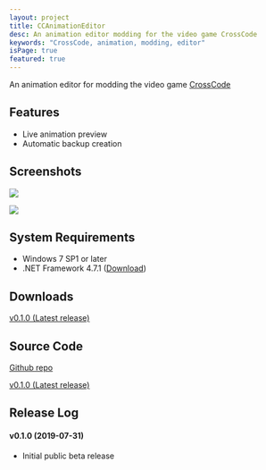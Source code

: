 ```yaml
---
layout: project
title: CCAnimationEditor
desc: An animation editor modding for the video game CrossCode
keywords: "CrossCode, animation, modding, editor"
isPage: true
featured: true
---
```

An animation editor for modding the video game [CrossCode](cross-code.com)

## Features
* Live animation preview
* Automatic backup creation

## Screenshots

![](/images/Screenshots/CCAnimationEditor/SheetsSmall.png)

![](/images/Screenshots/CCAnimationEditor/AnimationsSmall.png)

## System Requirements
* Windows 7 SP1 or later
* .NET Framework 4.7.1 ([Download](https://www.microsoft.com/en-US/download/details.aspx?id=56116))

## Downloads

[v0.1.0 (Latest release)](https://github.com/gregnk/CCAnimationEditor/releases/download/v0.1.0/CCAnimationEditor-v0.1.0.zip)

## Source Code
[Github repo](https://github.com/gregnk/CCAnimationEditor)

[v0.1.0 (Latest release)](https://github.com/gregnk/CCAnimationEditor/archive/v0.1.0.zip)

## Release Log
#### v0.1.0 (2019-07-31)
* Initial public beta release